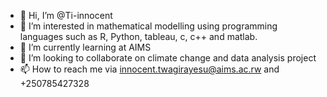 - 👋 Hi, I’m @Ti-innocent
- 👀 I’m interested in mathematical modelling using programming languages such as R, Python, tableau, c, c++ and matlab.
- 🌱 I’m currently learning at AIMS
- 💞️ I’m looking to collaborate on climate change and data analysis project
- 📫 How to reach me via innocent.twagirayesu@aims.ac.rw and +250785427328

<!---
Ti-innocent/Ti-innocent is a ✨ special ✨ repository because its `README.md` (this file) appears on your GitHub profile.
You can click the Preview link to take a look at your changes.
--->

